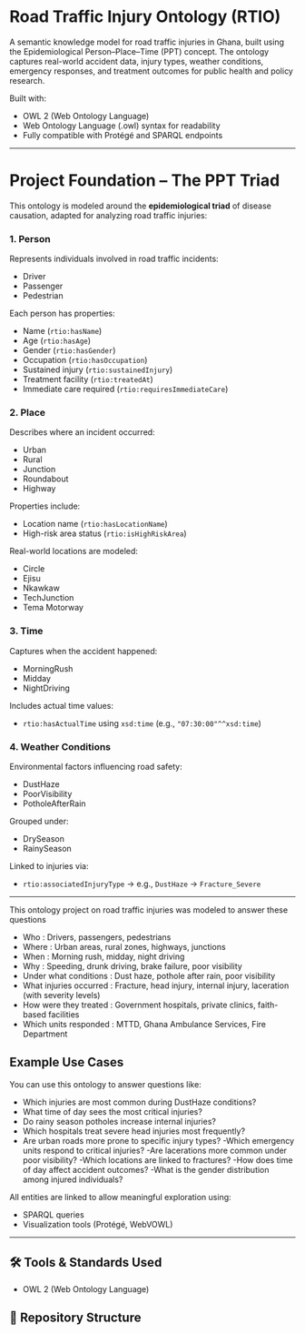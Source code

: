 # Road Traffic Injury Ontology (RTIO)

A semantic knowledge model for road traffic injuries in Ghana, built using the Epidemiological Person–Place–Time (PPT) concept. 
The ontology captures real-world accident data, injury types, weather conditions, emergency responses, and treatment outcomes for public health and policy research.

Built with:
- OWL 2 (Web Ontology Language)
- Web Ontology Language (.owl) syntax for readability
- Fully compatible with Protégé and SPARQL endpoints

---

#  Project Foundation – The PPT Triad

This ontology is modeled around the **epidemiological triad** of disease causation, adapted for analyzing road traffic injuries:



### 1. Person
Represents individuals involved in road traffic incidents:
- Driver
- Passenger
- Pedestrian

Each person has properties:
- Name (`rtio:hasName`)
- Age (`rtio:hasAge`)
- Gender (`rtio:hasGender`)
- Occupation (`rtio:hasOccupation`)
- Sustained injury (`rtio:sustainedInjury`)
- Treatment facility (`rtio:treatedAt`)
- Immediate care required (`rtio:requiresImmediateCare`)

### 2. Place
Describes where an incident occurred:
- Urban
- Rural
- Junction
- Roundabout
- Highway

Properties include:
- Location name (`rtio:hasLocationName`)
- High-risk area status (`rtio:isHighRiskArea`)

Real-world locations are modeled:
- Circle
- Ejisu
- Nkawkaw
- TechJunction
- Tema Motorway

### 3. Time
Captures when the accident happened:
- MorningRush
- Midday
- NightDriving

Includes actual time values:
- `rtio:hasActualTime` using `xsd:time` (e.g., `"07:30:00"^^xsd:time`)

### 4. Weather Conditions
Environmental factors influencing road safety:
- DustHaze
- PoorVisibility
- PotholeAfterRain

Grouped under:
- DrySeason
- RainySeason

Linked to injuries via:
- `rtio:associatedInjuryType` → e.g., `DustHaze` → `Fracture_Severe`


---

This ontology project on road traffic injuries was modeled to answer these questions
 
- Who : Drivers, passengers, pedestrians
- Where : Urban areas, rural zones, highways, junctions
- When : Morning rush, midday, night driving
- Why : Speeding, drunk driving, brake failure, poor visibility
- Under what conditions : Dust haze, pothole after rain, poor visibility
- What injuries occurred : Fracture, head injury, internal injury, laceration (with severity levels)
- How were they treated : Government hospitals, private clinics, faith-based facilities
- Which units responded : MTTD, Ghana Ambulance Services, Fire Department



## Example Use Cases

You can use this ontology to answer questions like:

- Which injuries are most common during DustHaze conditions?
- What time of day sees the most critical injuries?
- Do rainy season potholes increase internal injuries?
- Which hospitals treat severe head injuries most frequently?
- Are urban roads more prone to specific injury types?
-Which emergency units respond to critical injuries?
-Are lacerations more common under poor visibility?
-Which locations are linked to fractures?
-How does time of day affect accident outcomes?
-What is the gender distribution among injured individuals?


All entities are linked to allow meaningful exploration using:
- SPARQL queries
- Visualization tools (Protégé, WebVOWL)

---


## 🛠️ Tools & Standards Used

- OWL 2 (Web Ontology Language)
## 📁 Repository Structure
